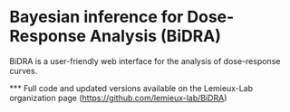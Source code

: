  <h1>Bayesian inference for Dose-Response Analysis (BiDRA)</h1> 
 
 BiDRA is a user-friendly web interface for the analysis of dose-response curves.
 
 *** Full code and updated versions available on the Lemieux-Lab organization page (https://github.com/lemieux-lab/BiDRA)

